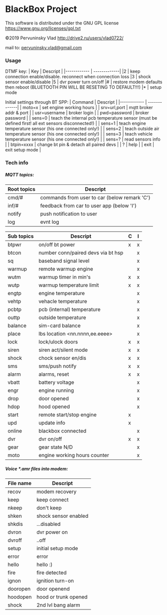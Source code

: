 # BlackBox Project
This software is distributed under the GNU GPL license https://www.gnu.org/licenses/gpl.txt

©2019 Pervuninsky Vlad http://drive2.ru/users/vlad0722/

mail to: pervuninsky.vlad@gmail.com

### Usage 
DTMF key:
|    Key     |          Descript                 |
|------------ | -------------|
 |2 | keep connection enable/disable. reconnect when connection loss
 |3 | shock sensor enable/disable
 |5 | dvr power turn on/off
 |# | restore modem defaults then reboot (BLUETOOTH PIN WILL BE RESETING TO DEFAULT!!!)
 |* | setup mode

Initial settings through BT SPP:
| Command | Descript |
|------------ | -------------|
| moto=x       |   set engine working hours |
| srv=url,port |   mqtt broker addr & port |
| usr=username |   broker login |
| pwd=password |   broker password |
| sens=0       |   teach the internal pcb temperature sensor (must be defined first! all ext sensors disconnected!) |
| sens=1       |   teach engine temperature sensor (his one connected only!) |
| sens=2       |   teach outside air temperature sensor (his one connected only!) |
| sens=3       |   teach vehicle temperature sensor (his one connected only!) |
| sens=?       |   read sensors info |
| btpin=xxxx   |   change bt pin & detach all paired devs |
| ?            |   help |
| exit         |   exit setup mode |

### Tech info

##### MQTT topics:

|Root topics|Descript|
|------------ | -------------|
| cmd/#  |  commands from user to car (below remark 'C') |
| inf/#  |  feedback from car to user app (below 'I') |
| notify |  push notification to user |
| log    |  evnt log |

|Sub topics|Descript|C|I|
|---|---|---|---|
|btpwr   | on/off bt power                      | x | x |
|btcon   | number conn/paired devs via bt hsp   |   | x |
|sq      | baseband signal level                |   | x |
|warmup  | remote warmup engine                 |   | x |
|wutm    | warmup timer in min's                | x | x |
|wutp    | warmup temperature limit             | x | x |
|engtp   | engine temperature                   |   | x |
|vehtp   | vehacle temperature                  |   | x |
|pcbtp   | pcb (internal) temperature           |   | x |
|outtp   | outside temperature                  |   | x |
|balance | sim-card balance                     |   | x |
|place   | lbs location <nn.nnnn,ee.eeee>       |   | x |
|lock    | lock/ulock doors                     | x | x |
|siren   | siren act/silent mode                | x | x |
|shock   | chock sensor en/dis                  | x | x |
|sms     | sms/push notify                      | x | x |
|alarm   | alarms, reset                        | x | x |
|vbatt   | battery voltage                      |   | x |
|engr    | engine running                       |   | x |
|drop    | door opened                          |   | x |
|hdop    | hood opened                          |   | x |
|start   | remote start/stop engine             | x |   |
|upd     | update info                          | x |   |
|online  | blackbox connected                   |   | x |
|dvr     | dvr on/off                           | x | x |
|gear    | gear state N/D                       |   | x |
|moto    | engine working hours counter         |   | x |

##### Voice *.amr files into modem:

| File name | Descript |
|---|---|
|recov    | modem recovery |
|keep     | keep connect |
|nkeep    | don't keep |
|shken    | shock sensor enabled |
|shkdis   | ...disabled |
|dvron    | dvr power on |
|dvroff   | ..off |
|setup    | initial setup mode |
|error    | error |
|hello    | hello :) |
|fire     | fire detected |
|ignon    | ignition turn-on |
|dooropen | door openend |
|hoodopen | hood or trunk opened |
|shock    | 2nd lvl bang alarm |

